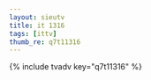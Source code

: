 ```yaml
--- 
layout: sieutv
title: it 1316
tags: [ittv]
thumb_re: q7t11316
---
```

{% include tvadv key="q7t11316" %} 
